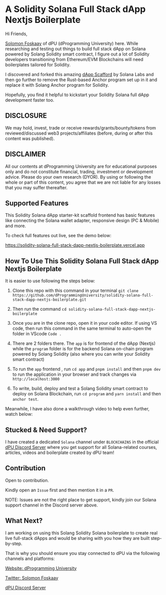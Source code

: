 # A Solidity Solana Full Stack dApp Nextjs Boilerplate

Hi Friends,

[Solomon Foskaay](https://twitter.com/SolomonFoskaay) of dPU (dProgramming University) here. While researching and testing out things to build full stack dApp on Solana powered by Solang Solidity smart contract, I figure out a lot of Solidity developers transitioning from Ethereum/EVM Blockchains will need boilerplates tailored for Solidity.

I discovered and forked this amazing [dApp Scafford](https://github.com/solana-labs/dapp-scaffold) by Solana Labs and then go further to remove the Rust-based Anchor program set up in it and replace it with Solang Anchor program for Solidity.

Hopefully, you find it helpful to kickstart your Solidity Solana full dApp development faster too.

## DISCLOSURE

We may hold, invest, trade or receive rewards/grants/bounty/tokens from reviewed/discussed web3 projects/affiliates (before, during or after this content was published).

## DISCLAIMER

All our contents at dProgramming University are for educational purposes only and do not constitute financial, trading, investment or development advice.
Please do your own research (DYOR).
By using or following the whole or part of this content, you agree that we are not liable for any losses that you may suffer thereafter.

## Supported Features
This Solidity Solana dApp starter-kit scaffold frontend has basic features like connecting the Solana wallet adapter, responsive design (PC & Mobile) and more.

To check full features out live, see the demo below:

https://solidity-solana-full-stack-dapp-nextjs-boilerplate.vercel.app

## How To Use This Solidity Solana Full Stack dApp Nextjs Boilerplate

It is easier to use following the steps below:

1. Clone this repo with this command in your terminal `git clone https://github.com/dProgrammingUniversity/solidity-solana-full-stack-dapp-nextjs-boilerplate.git`

2. Then run the command `cd solidity-solana-full-stack-dapp-nextjs-boilerplate`

3. Once you are in the clone repo, open it in your code editor. If using VS code, then run this command in the same terminal to auto-open the folder in VScode `Code .`

4. There are 2 folders there. The `app` is for frontend of the dApp (Nextjs) while the `program` folder is for the backend Solana on-chain program powered by Solang Solidity (also where you can write your Solidity smart contract)

5. To run the `app` frontend , run `cd app` and `pnpm install` and then `pnpm dev` to run the application in your browser and track changes via `http://localhost:3000`

6. To write, build, deploy and test a Solang Solidity smart contract to deploy on Solana Blockchain, run `cd program` and `yarn install` and then `anchor test`.

Meanwhile, I have also done a walkthrough video to help even further, watch below:

## Stucked & Need Support?

I have created a dedicated `Solana` channel under `BLOCKCHAINS` in the official [dPU Discord Server](https://dProgrammingUniversity.com/Discord) where you get support for all Solana-related courses, articles, videos and boilerplate created by dPU team!

## Contribution

Open to contribution.

Kindly open an `Issue` first and then mention it in a `PR`.

NOTE: Issues are not the right place to get support, kindly join our Solana support channel in the Discord server above.

## What Next?

I am working on using this Solang Solidity Solana boilerplate to create real live full-stack dApps and would be sharing with you how they are built step-by-step.

That is why you should ensure you stay connected to dPU via the following channels and platforms:

[Website: dProgramming University](https://dProgrammingUniversity.com)

[Twitter: Solomon Foskaay](https://twitter.com/SolomonFoskaay)

[dPU Discord Server](https://dProgrammingUniversity.com/Discord)